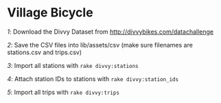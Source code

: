 Village Bicycle
===============

*1*: Download the Divvy Dataset from http://divvybikes.com/datachallenge

*2*: Save the CSV files into lib/assets/csv (make sure filenames are stations.csv and trips.csv)

*3*: Import all stations with `rake divvy:stations`

*4*: Attach station IDs to stations with `rake divvy:station_ids`

*5*: Import all trips with `rake divvy:trips`
